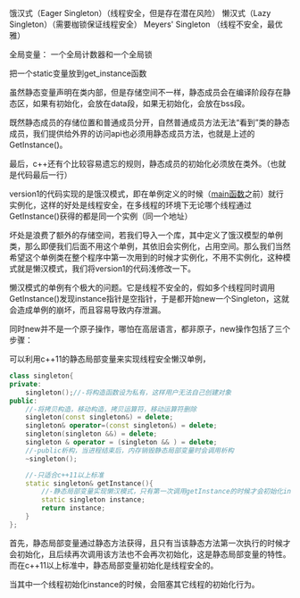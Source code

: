 饿汉式（Eager Singleton）（线程安全，但是存在潜在风险）
懒汉式（Lazy Singleton）（需要枷锁保证线程安全）
Meyers' Singleton （线程不安全，最优雅）


全局变量：  一个全局计数器和一个全局锁

把一个static变量放到get_instance函数

虽然静态变量声明在类内部，但是存储空间不一样，静态成员会在编译阶段存在静态区，如果有初始化，会放在data段，如果无初始化，会放在bss段。

既然静态成员的存储位置和普通成员分开，自然普通成员方法无法“看到”类的静态成员，我们提供给外界的访问api也必须用静态成员方法，也就是上述的GetInstance()。

最后，c++还有个比较容易遗忘的规则，静态成员的初始化必须放在类外。（也就是代码最后一行）


version1的代码实现的是饿汉模式，即在单例定义的时候（[main函数](https://www.zhihu.com/search?q=main%E5%87%BD%E6%95%B0&search_source=Entity&hybrid_search_source=Entity&hybrid_search_extra=%7B%22sourceType%22%3A%22answer%22%2C%22sourceId%22%3A2569186771%7D)之前）就行实例化，这样的好处是线程安全，在多线程的环境下无论哪个线程通过GetInstance()获得的都是同一个实例（同一个地址）

坏处是浪费了额外的存储空间，若我们导入一个库，其中定义了饿汉模型的单例类，那么即便我们后面不用这个单例，其依旧会实例化，占用空间。那么我们当然希望这个单例类在整个程序中第一次用到的时候才实例化，不用不实例化，这种模式就是懒汉模式，我们将version1的代码浅修改一下。

懒汉模式的单例有个极大的问题。它是线程不安全的，假如多个线程同时调用GetInstance()发现instance指针是空指针，于是都开始new一个Singleton，这就会造成单例的崩坏，而且容易导致内存泄漏。

同时new并不是一个原子操作，哪怕在高层语言，都非原子，new操作包括了三个步骤：

可以利用c++11的静态局部变量来实现线程安全懒汉单例，
```C++
class singleton{
private:
    singleton();//-将构造函数设为私有，这样用户无法自己创建对象
public:
    //-将拷贝构造，移动构造，拷贝运算符，移动运算符删除
    singleton(const singleton&) = delete;
    singleton& operator=(const singleton&) = delete;
    singleton(singleton &&) = delete;
    singleton & operator = (singleton && ) = delete;
    //-public析构，当进程结束后，内存销毁静态局部变量时会调用析构
    ~singleton();

    //-只适合c++11以上标准
    static singleton& getInstance(){
        //-静态局部变量实现懒汉模式，只有第一次调用getInstance的时候才会初始化instance，且全局只会初始化一次
        static singleton instance;
        return instance;
    }
};
```

首先，静态局部变量通过静态方法获得，且只有当该静态方法第一次执行的时候才会初始化，且后续再次调用该方法也不会再次初始化，这是静态局部变量的特性。而在c++11以上标准中，静态局部变量初始化是线程安全的。

当其中一个线程初始化instance的时候，会阻塞其它线程的初始化行为。
